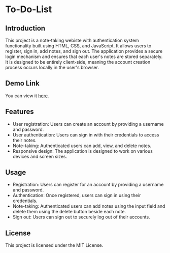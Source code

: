 # To-Do-List

## Introduction
This project is a note-taking webiste with authentication system functionality built using HTML, CSS, and JavaScript. It allows users to register, sign in, add notes, and sign out. The application provides a secure login mechanism and ensures that each user's notes are stored separately. It is designed to be entirely client-side, meaning the account creation process occurs locally in the user's browser.

## Demo Link
You can view it [here](https://to-do-list10.vercel.app/).

## Features
- User registration: Users can create an account by providing a username and password.
- User authentication: Users can sign in with their credentials to access their notes.
- Note-taking: Authenticated users can add, view, and delete notes.
- Responsive design: The application is designed to work on various devices and screen sizes.

## Usage
- Registration: Users can register for an account by providing a username and password.
- Authentication: Once registered, users can sign in using their credentials.
- Note-taking: Authenticated users can add notes using the input field and delete them using the delete button beside each note.
- Sign out: Users can sign out to securely log out of their accounts.

## License
This project is licensed under the MIT License.
